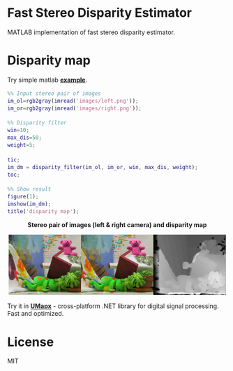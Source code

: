 # Fast Stereo Disparity Estimator
MATLAB implementation of fast stereo disparity estimator.

# Disparity map
Try simple matlab [**example**](matlab/test.m).
```matlab
%% Input stereo pair of images
im_ol=rgb2gray(imread('images/left.png'));
im_or=rgb2gray(imread('images/right.png'));

%% Disparity filter
win=10;
max_dis=50;
weight=5;

tic;
im_dm = disparity_filter(im_ol, im_or, win, max_dis, weight);
toc;

%% Show result
figure(1);
imshow(im_dm);
title('disparity map');
```

<p align="center"><b>Stereo pair of images (left & right camera) and disparity map</b></p>  
<p align="center"><img width="33%" src="matlab/images/left.png"/><img width="33%" src="matlab/images/right.png"/><img width="33%" src="matlab/images/result.png"/></p>  

Try it in [**UMapx**](https://github.com/asiryan/UMapx/blob/master/sources/Imaging/StereoDisparity.cs) - cross-platform .NET library for digital signal processing. Fast and optimized.

# License
MIT
